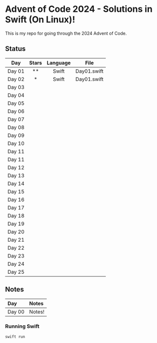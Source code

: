 # Advent of Code 2024 - Solutions in Swift (On Linux)!

This is my repo for going through the 2024 Advent of Code.

## Status

|  Day   | Stars | Language |   File   |
| :----: | :---: | :------: | :------: |
| Day 01 |  **   | Swift    | Day01.swift |
| Day 02 |   *  | Swift    | Day01.swift |
| Day 03 |     |     |  |
| Day 04 |     |     |  |
| Day 05 |     |     |  |
| Day 06 |     |     |  |
| Day 07 |     |     |  |
| Day 08 |     |     |  |
| Day 09 |     |     |  |
| Day 10 |       |          |          |
| Day 11 |       |          |          |
| Day 11 |       |          |          |
| Day 12 |       |          |          |
| Day 13 |       |          |          |
| Day 14 |       |          |          |
| Day 15 |       |          |          |
| Day 16 |       |          |          |
| Day 17 |       |          |          |
| Day 18 |       |          |          |
| Day 19 |       |          |          |
| Day 20 |       |          |          |
| Day 21 |       |          |          |
| Day 22 |       |          |          |
| Day 23 |       |          |          |
| Day 24 |       |          |          |
| Day 25 |       |          |          |

## Notes

| Day    | Notes  |
| :----- | :----- |
| Day 00 | Notes! |

### Running Swift

`swift run`
